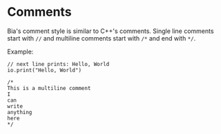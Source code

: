 # Comments

Bia's comment style is similar to C++'s comments. Single line comments start with `//` and multiline comments start with `/*` and end with `*/`.

Example:

```bia
// next line prints: Hello, World
io.print("Hello, World")

/*
This is a multiline comment
I
can
write
anything
here
*/
```
